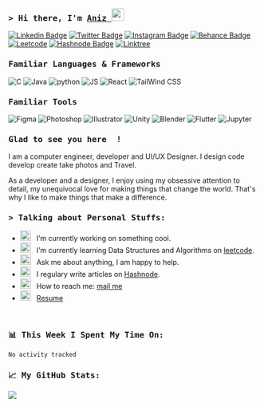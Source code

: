 ### <samp>&gt; Hi there, I'm <a href="https://4n1z.github.io/" target="_blank">Aniz </a> <img src="https://media.giphy.com/media/hvRJCLFzcasrR4ia7z/giphy.gif" width="25"> </samp>


[![Linkedin Badge](https://img.shields.io/badge/-LinkedIn-0e76a8?style=flat-square&logo=Linkedin&logoColor=white)](https://www.linkedin.com/in/aniz-bin-nowshad/)
[![Twitter Badge](https://img.shields.io/badge/-Twitter-00acee?style=flat-square&logo=Twitter&logoColor=white)](https://twitter.com/)
[![Instagram Badge](https://img.shields.io/badge/-Instagram-e4405f?style=flat-square&logo=Instagram&logoColor=black)](https://instagram.com/just_my_designs_/)
[![Behance Badge](https://img.shields.io/badge/Behance-0054F7?style=flat-for-the-badge&logo=behance&logoColor=white)](https://www.behance.net/aniz14)
[![Leetcode](https://img.shields.io/badge/-LeetCode-FFA116?style=flat-for-the-badge&logo=LeetCode&logoColor=black)](https://leetcode.com/aniz/)
[![Hashnode Badge](https://img.shields.io/badge/Hashnode-2962FF?style=flat-the-badge&logo=hashnode&logoColor=white)](https://aniz.hashnode.dev/)
[![Linktree](https://img.shields.io/badge/linktree-black?style=flat-for-the-badge&logo=linktree&logoColor=white)](https://linktr.ee/anizbn)

### <samp>  Familiar Languages & Frameworks </samp>

![C](https://img.shields.io/badge/C-00599C?style=flat-for-the-badge&logo=c&logoColor=white)
![Java](https://img.shields.io/badge/Java-ED8B00?style=flat-for-the-badge&logo=java&logoColor=white)
![python](https://img.shields.io/badge/Python-FFD43B?styleflat-=for-the-badge&logo=python&logoColor=blue)
![JS](https://img.shields.io/badge/JavaScript-323330?style=flat-for-the-badge&logo=javascript&logoColor=F7DF1E)
![React](https://img.shields.io/badge/React-20232A?style=flat-the-badge&logo=react&logoColor=61DAFB)
![TailWind CSS](https://img.shields.io/badge/Tailwind_CSS-38B2AC?style=flat-the-badge&logo=tailwind-css&logoColor=black)



### <samp>  Familiar Tools </samp>

![Figma](https://img.shields.io/badge/Figma-F24E1E?style=flat-for-the-badge&logo=figma&logoColor=black)
![Photoshop](https://img.shields.io/badge/Adobe%20Photoshop-31A8FF?style=flat-for-the-badge&logo=Adobe%20Photoshop&logoColor=black)
![Illustrator](https://img.shields.io/badge/Adobe%20Illustrator-FF9A00?style=flat-for-the-badge&logo=adobe%20illustrator&logoColor=white)
![Unity](https://img.shields.io/badge/Unity-100000?style=flaat-the-badge&logo=unity&logoColor=white)
![Blender](	https://img.shields.io/badge/blender-%23F5792A.svg?style=flat-the-badge&logo=blender&logoColor=black)
![Flutter](https://img.shields.io/badge/Flutter-02569B?style=flat-the-badge&logo=flutter&logoColor=white)
![Jupyter](https://img.shields.io/badge/Jupyter-F37626.svg?&style=flat-the-badge&logo=Jupyter&logoColor=black)









### <samp> Glad to see you here &nbsp;! </samp>

I am a computer engineer, developer and UI/UX Designer. I design code develop create take photos and Travel.

As a developer and a designer, I enjoy using my obsessive attention to detail, my unequivocal love for making things that change the world. That's why I like to make things that make a difference.

 ### <samp>&gt; Talking about Personal Stuffs: </samp>
 
- <img src="https://github.com/Gapur/Gapur/blob/main/assets/developer.gif?raw=true" width="21" />&nbsp;&nbsp; I’m currently working on something cool.
- <img src="https://github.com/Gapur/Gapur/blob/main/assets/lightning.gif?raw=true" width="21" />&nbsp;&nbsp; I’m currently learning Data Structures and Algorithms on [leetcode](https://leetcode.com/aniz/).
- <img src="https://github.com/Gapur/Gapur/blob/main/assets/message.gif?raw=true" width="21" />&nbsp;&nbsp; Ask me about anything, I am happy to help.
- <img src="https://github.com/Gapur/Gapur/blob/main/assets/laptop.gif?raw=true" width="21" />&nbsp;&nbsp; I regulary write articles on [Hashnode](https://aniz.hashnode.dev/).
- <img src="https://github.com/Gapur/Gapur/blob/main/assets/letterbox.gif?raw=true" width="21" />&nbsp;&nbsp; How to reach me: [mail me](https://anizbinnowshad@gmail)
- <img src="https://github.com/Gapur/Gapur/blob/main/assets/doc.gif?raw=true" width="21" />&nbsp;&nbsp; [Resume](https://drive.google.com/file/d/1lqM3-WuydKjX0w3DwjXWDbMKkVzFq-FM/view)

</br>

### <samp> 📊 **This Week I Spent My Time On:** </samp>
<!--START_SECTION:waka-->


```text
No activity tracked
```

<!--END_SECTION:waka-->


 ### <samp> 📈 **My GitHub Stats:** <samp>

![](https://github-readme-streak-stats.herokuapp.com/?user=4N1Z&theme=dark&hide_border=true)<br/>
<!-- ![Top Langs](https://github-readme-stats.vercel.app/api/top-langs/?username=4n1z&layout=compact&theme=dark) -->
<!--   <img height="180em" src="https://github-readme-stats.vercel.app/api?username=4N1Z&show_icons=true&hide_border=true&&count_private=true&include_all_commits=true" /> -->
<!--   <img height="180em" src="https://github-readme-stats.vercel.app/api/top-langs/?username=4N1Z&exclude_repo=KNN-Image-Classification&show_icons=true&hide_border=true&layout=compact&langs_count=8&theme=dark"/>
 -->



